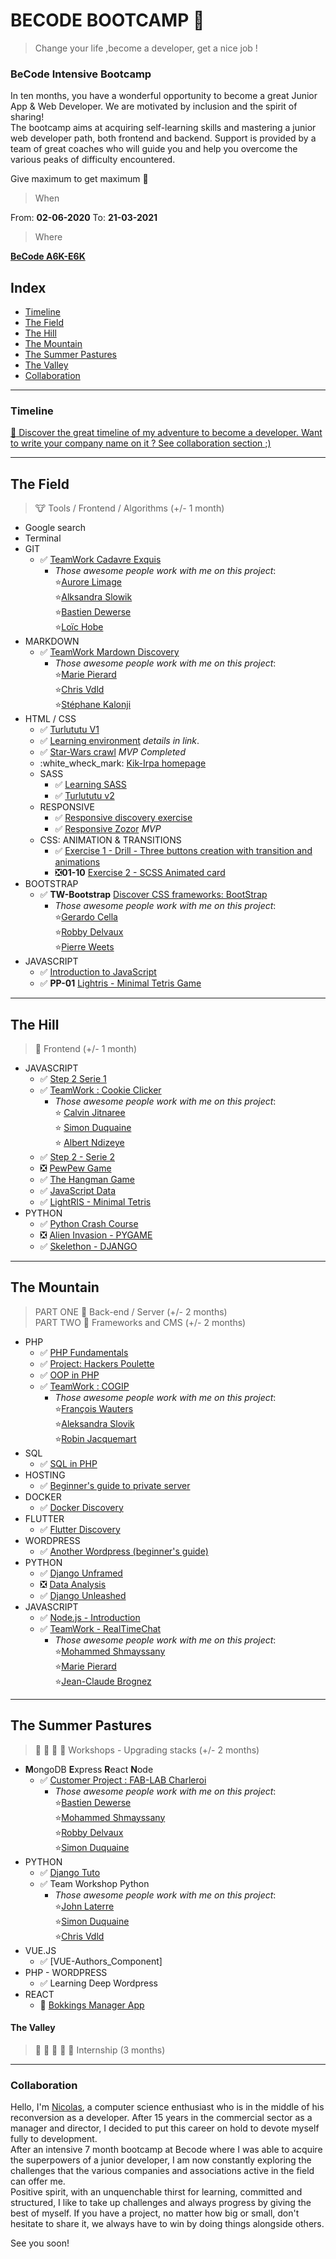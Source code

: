 # BECODE BOOTCAMP :rocket:
> Change your life ,become a developer, get a nice job !

### **BeCode** Intensive Bootcamp

In ten months, you have a wonderful opportunity to become a great Junior App & Web Developer. 
We are motivated by inclusion and the spirit of sharing!   
The bootcamp aims at acquiring self-learning skills and mastering a junior web developer path, both frontend and backend. 
Support is provided by a team of great coaches who will guide you and help you overcome the various peaks of difficulty encountered.

Give maximum to get maximum :rocket:

> When

From:  **02-06-2020**
To:  **21-03-2021**

> Where 

[**BeCode A6K-E6K** ](https://www.e6k.be/home-en)

## Index
- [Timeline](#timeline)
- [The Field](#the-field) 
- [The Hill](#the-hill)
- [The Mountain](#the-mountain)
- [The Summer Pastures](#the-summer-pastures)
- [The Valley](#the-valley)
- [Collaboration](#collaboration)

---

### Timeline 
[:calendar: Discover the great timeline of my adventure to become a developer. Want to write your company name on it ? See collaboration section ;)](https://timelines.gitkraken.com/timeline/2e12cc334eb0406b84bf7a6339e666c4?range=2020-05-26_2020-06-27)  

---

## The Field
> :cow: Tools / Frontend / Algorithms (+/- 1 month)

  * Google search 
  * Terminal
  * GIT 
    * :white_check_mark: [TeamWork Cadavre Exquis](https://github.com/Becode-TeamWork/TW-Cadavre-Exquis) 
      * *Those awesome people work with me on this project*:  
       :star:[Aurore Limage](https://github.com/riizbae)   
       :star:[Alksandra Slowik](https://github.com/88aleksandra88)  
       :star:[Bastien Dewerse](https://github.com/DewerseB)  
       :star:[Loïc Hobe](https://github.com/loichobe)  
  * MARKDOWN  
    * :white_check_mark: [TeamWork Mardown Discovery](https://github.com/Becode-TeamWork/TW-MarkDown_Discovery)  
      * *Those awesome people work with me on this project*:   
       :star:[Marie Pierard](https://github.com/Marie-Pierard)   
       :star:[Chris Vdld](https://github.com/ch-vdld-dev)  
       :star:[Stéphane Kalonji](https://github.com/kalonjis)  
  * HTML / CSS  
      * :white_check_mark: [Turlututu V1](https://github.com/html-css-nicode/HC-08-Turlututu_homepage) 
      * :white_check_mark: [Learning environment](https://github.com/html-css-nicode/HC-01-Learning-environment) *details in link*. 
      * :white_check_mark: [Star-Wars crawl](https://github.com/html-css-nicode/HC-02-Star-wars-crawl) *MVP Completed*
      * :white_wheck_mark: [Kik-Irpa homepage](https://github.com/html-css-nicode/HC-09-Kik_Irpa)
    * SASS   
      * :white_check_mark: [Learning SASS](https://github.com/html-css-nicode/HC-03-Learning-sass)  
      * :white_check_mark: [Turlututu v2](https://github.com/html-css-nicode/HC-08-Turlututu_homepage) 
    * RESPONSIVE  
      * :white_check_mark: [Responsive discovery exercise](https://github.com/html-css-nicode/HC-04-Responsive-discover-exercise) 
      * :white_check_mark: [Responsive Zozor](https://github.com/html-css-nicode/HC-05-Responsive-zozor) *MVP* 
    * CSS: ANIMATION & TRANSITIONS
      * :white_check_mark: [Exercise 1 - Drill - Three buttons creation with transition and animations](https://github.com/html-css-nicode/HC-06-becode-animation-css) 
      * :negative_squared_cross_mark:**01-10** [Exercise 2 - SCSS Animated card](https://github.com/html-css-nicode/HC-07-Animated_Card)
  * BOOTSTRAP
    *  :white_check_mark: **TW-Bootstrap** [Discover CSS frameworks: BootStrap](https://github.com/Becode-TeamWork/TW-Bootstrap_Restaurant)  
        * *Those awesome people work with me on this project*:   
      :star:[Gerardo Cella](https://github.com/GerardoCella7)   
      :star:[Robby Delvaux](https://github.com/Delvaux1986)  
      :star:[Pierre Weets](https://github.com/PierreWeets)  
  * JAVASCRIPT
    * :white_check_mark: [Introduction to JavaScript](https://github.com/Javascripter-Nicode/JS-01-Algo_Javascript)
    * :white_check_mark: **PP-01** [Lightris - Minimal Tetris Game](https://github.com/nicode-be/PP-01-Tetris-js)   

---

## The Hill
> :horse: Frontend (+/- 1 month)

  * JAVASCRIPT
    * :white_check_mark: [Step 2 Serie 1](https://github.com/Javascripter-Nicode/JS-02-Step2_Serie1) 
    * :white_check_mark: [TeamWork : Cookie Clicker](https://github.com/Becode-TeamWork/TW-Cookie_Clicker)  
       * *Those awesome people work with me on this project*:   
      :star: [Calvin Jitnaree](https://github.com/Calvin781)  
      :star: [Simon Duquaine](https://github.com/simonduquaine)  
      :star: [Albert Ndizeye](https://github.com/AlbertNd)  
    * :white_check_mark: [Step 2 - Serie 2](https://github.com/Javascripter-Nicode/JS-03-Step2_Serie2)    
    * :negative_squared_cross_mark: [PewPew Game](https://github.com/Javascripter-Nicode/JS-04-PewPew_Game)  
    * :white_check_mark: [The Hangman Game](https://github.com/Javascripter-Nicode/JS-05-Hangman_Game)
    * :white_check_mark: [JavaScript Data](https://github.com/nicode-be/TW-JS_Data)
    * :white_check_mark: [LightRIS - Minimal Tetris](https://github.com/Javascripter-Nicode/JS-06-LightRis)
  * PYTHON
    * :white_check_mark: [Python Crash Course](https://github.com/Pythonizer-Nicode/PYT-01-PythonCrashCourse) 
    * :negative_squared_cross_mark: [Alien Invasion - PYGAME](https://github.com/Pythonizer-Nicode/PYT-02-AlienInvasion)  
    * :white_check_mark: [Skelethon - DJANGO](https://github.com/Pythonizer-Nicode/PYT-03-Skelethon_Django) 

----

## The Mountain 
> PART ONE :goat: Back-end / Server (+/- 2 months)  
> PART TWO :ram: Frameworks and CMS (+/- 2 months)

  * PHP
    * :white_check_mark: [PHP Fundamentals](https://github.com/php-nicode/PHP-01-PHP_Fundamentals)  
    * :white_check_mark: [Project: Hackers Poulette](https://github.com/php-nicode/PHP-02-Hackers_Poulette) 
    * :white_check_mark: [OOP in PHP](https://github.com/php-nicode/PHP-03-OOP_PHP) 
    * :white_check_mark: [TeamWork  : COGIP](https://github.com/Becode-TeamWork/TW-Cogip) 
      * *Those awesome people work with me on this project*:   
      :star:[François Wauters](https://github.com/fwauters)  
      :star:[Aleksandra Slovik](https://github.com/88aleksandra88)   
      :star:[Robin Jacquemart](https://github.com/JackRob)  
  * SQL 
    * :white_check_mark: [SQL in PHP](https://github.com/php-nicode/PHP-04-SQL) 
  * HOSTING 
    * :white_check_mark: [Beginner's guide to private server](https://github.com/nicode-io/PP-Guide_To_VPS/blob/master/README.md)
  * DOCKER
    * :white_check_mark: [Docker Discovery](https://github.com/nicode-io/PP-Docker_discovery)
  * FLUTTER
    * :white_check_mark: [Flutter Discovery](https://github.com/nicode-io/PP-Flutter-Discovery)
  * WORDPRESS
    * :white_check_mark: [Another Wordpress (beginner's guide)](https://github.com/Wordpress-Nicode/WP-01-Another_Wordpress_Guide)
  * PYTHON
    * :white_check_mark: [Django Unframed](https://github.com/Pythonizer-Nicode/PYT-04-Django_Unframed)
    * :negative_squared_cross_mark: [Data Analysis](https://github.com/Pythonizer-Nicode/PYT-05-Data_Analysis)
    * :white_check_mark: [Django Unleashed](https://github.com/nicode-io/Django_Unleashed)
  * JAVASCRIPT
    * :white_check_mark: [Node.js - Introduction](https://github.com/Javascripter-Nicode/JS-07-Node_JS)
    * :white_check_mark: [TeamWork - RealTimeChat](https://github.com/nicode-io/TW-RealTimeChat)
      * *Those awesome people work with me on this project*:  
      :star:[Mohammed Shmayssany](https://github.com/M-Shmayssany)   
      :star:[Marie Pierard](https://github.com/Marie-Pierard)    
      :star:[Jean-Claude Brognez](https://github.com/jcbrognez)  
  
---

## The Summer Pastures
> :cow2: :goat: :ram: :horse: Workshops - Upgrading stacks (+/- 2 months)

  * **M**ongoDB **E**xpress **R**eact **N**ode
    * :white_check_mark: [Customer Project : FAB-LAB Charleroi](https://github.com/nicode-io/Fabulab) 
      * *Those awesome people work with me on this project*:   
      :star:[Bastien Dewerse](https://github.com/DewerseB)  
      :star:[Mohammed Shmayssany](https://github.com/M-Shmayssany)  
      :star:[Robby Delvaux](https://github.com/Delvaux1986)  
      :star:[Simon Duquaine](https://github.com/simonduquaine)   
  * PYTHON
    * :white_check_mark: [Django Tuto](https://github.com/Pythonizer-Nicode/PYT-08-Workshop_Python_Django) 
    * :white_check_mark: Team Workshop Python
      * *Those awesome people work with me on this project*:   
      :star:[John Laterre](https://github.com/epictete)  
      :star:[Simon Duquaine](https://github.com/simonduquaine)   
      :star:[Chris Vdld](https://github.com/ch-vdld-dev)  
  * VUE.JS
    * :white_check_mark: [VUE-Authors_Component]
  * PHP - WORDPRESS
    * :white_check_mark: Learning Deep Wordpress
  * REACT
    * :construction: [Bokkings Manager App](https://github.com/nicode-io/Bookings_Manager_App)
      
      
#### The Valley
> :dart: :raised_hands: :racehorse: :dragon: :rocket: Internship (3 months)  

--- 


### Collaboration

Hello, I'm [Nicolas](https://www.linkedin.com/in/nicolas-denoel/), a computer science enthusiast who is in the middle of his reconversion as a developer. After 15 years in the commercial sector as a manager and director, I decided to put this career on hold to devote myself fully to development.  
After an intensive 7 month bootcamp at Becode where I was able to acquire the superpowers of a junior developer, I am now constantly exploring the challenges that the various companies and associations active in the field can offer me.  
Positive spirit, with an unquenchable thirst for learning, committed and structured, I like to take up challenges and always progress by giving the best of myself. 
If you have a project, no matter how big or small, don't hesitate to share it, we always have to win by doing things alongside others.  

See you soon!  

